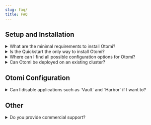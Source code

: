 ```yaml
---
slug: faq/
title: FAQ
---
```

## Setup and Installation

<details>
  <summary>What are the minimal requirements to install Otomi?</summary>

Otomi requires a running Kubernetes cluster of version `1.18` up to `1.21` using a Node pool with at least `12 vCPU` and `16 GiB memory` in AWS, Azure, or Google Cloud Platform. Otomi can also be installed using the `on-prem` provider. See the [Quickstart](https://github.com/redkubes/quickstart/tree/main/onprem) for more information about installing Otomi on your own hardware.
</details>

<details>
  <summary>Is the Quickstart the only way to install Otomi?</summary>

No. The [otomi-quickstart](https://github.com/redkubes/quickstart) uses Terraform to provision a three-node Kubernetes cluster in AWS, Azure, or GCP and installs Otomi. You can also provision up a Kubernetes cluster yourself and install Otomi using the Helm chart. Check [chart-install](https://otomi.io/docs/installation/chart) for more details.
</details>

<details>
  <summary>Where can I find all possible configuration options for Otomi?</summary>

When installing Otomi with the helm chart you can find its `values.schema.json` inside, which contains all the possible install configuration parameters. It is generated from [otomi-core/values-schema.yaml](https://github.com/redkubes/otomi-core/blob/master/values-schema.yaml).

</details>

<details>
  <summary>Can Otomi be deployed on an existing cluster?</summary>

Yes, Otomi can be installed on any cluster as long as there are no namespaces that are also created by Otomi.

</details>

## Otomi Configuration

<details>
  <summary>Can I disable applications such as `Vault` and `Harbor` if I want to?</summary>

Yes, it is possible to disable certain applications. See the [values.yaml](https://github.com/redkubes/otomi-core/blob/master/chart/otomi/values.yaml) for all options. Also checkout the [values-schema.yaml](https://github.com/redkubes/otomi-core/blob/master/values-schema.yaml) to check which applications can be `disabled`. We will soon come with a new release that will by default install the minimal set of applications and where you can use Otomi Console to enable optional applications.

See the following example to enable/disable optional apps when installing Otomi using the Helm Chart:

```yaml
# values.yaml configuration
otomi:
# Disabling apps such as Harbor, Vault
charts:
  harbor:
    enabled: false
  vault:
    enabled: false
```
</details>

## Other

<details>
  <summary>Do you provide commercial support?</summary>

Yes, you can contact us for commercial support. [Red Kubes](https://redkubes.com) is the company behind Otomi.

</details>
